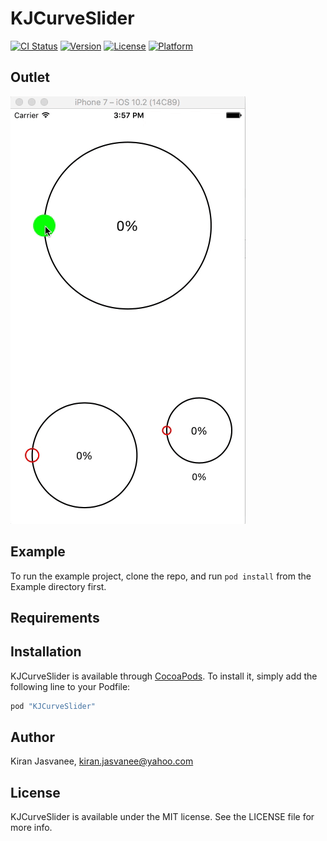 # KJCurveSlider

[![CI Status](http://img.shields.io/travis/bluelabeldeveloper1/KJCurveSlider.svg?style=flat)](https://travis-ci.org/bluelabeldeveloper1/KJCurveSlider)
[![Version](https://img.shields.io/cocoapods/v/KJCurveSlider.svg?style=flat)](http://cocoapods.org/pods/KJCurveSlider)
[![License](https://img.shields.io/cocoapods/l/KJCurveSlider.svg?style=flat)](http://cocoapods.org/pods/KJCurveSlider)
[![Platform](https://img.shields.io/cocoapods/p/KJCurveSlider.svg?style=flat)](http://cocoapods.org/pods/KJCurveSlider)

## Outlet
![KJCurveSlider](Gif/CurveSlider.gif)  

## Example

To run the example project, clone the repo, and run `pod install` from the Example directory first.

## Requirements

## Installation

KJCurveSlider is available through [CocoaPods](http://cocoapods.org). To install
it, simply add the following line to your Podfile:

```ruby
pod "KJCurveSlider"
```

## Author

Kiran Jasvanee, kiran.jasvanee@yahoo.com

## License

KJCurveSlider is available under the MIT license. See the LICENSE file for more info.
